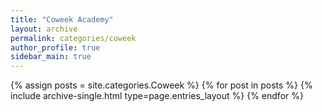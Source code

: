 ```yaml
---
title: "Coweek Academy"
layout: archive
permalink: categories/coweek
author_profile: true
sidebar_main: true
---
```



{% assign posts = site.categories.Coweek %}
{% for post in posts %} {% include archive-single.html type=page.entries_layout %} {% endfor %}
